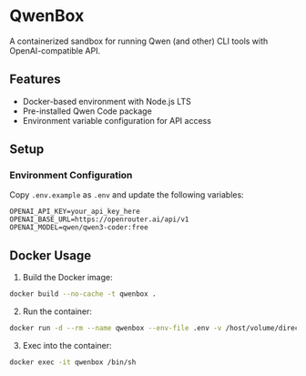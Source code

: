 # QwenBox

A containerized sandbox for running Qwen (and other) CLI tools with OpenAI-compatible API.

## Features

- Docker-based environment with Node.js LTS
- Pre-installed Qwen Code package
- Environment variable configuration for API access

## Setup

### Environment Configuration

Copy `.env.example` as `.env` and update the following variables:

```env
OPENAI_API_KEY=your_api_key_here
OPENAI_BASE_URL=https://openrouter.ai/api/v1
OPENAI_MODEL=qwen/qwen3-coder:free
```

## Docker Usage
1. Build the Docker image:
```bash
docker build --no-cache -t qwenbox .
```
2. Run the container:
```bash
docker run -d --rm --name qwenbox --env-file .env -v /host/volume/directory:/app qwenbox
```
3. Exec into the container:
```bash
docker exec -it qwenbox /bin/sh
```